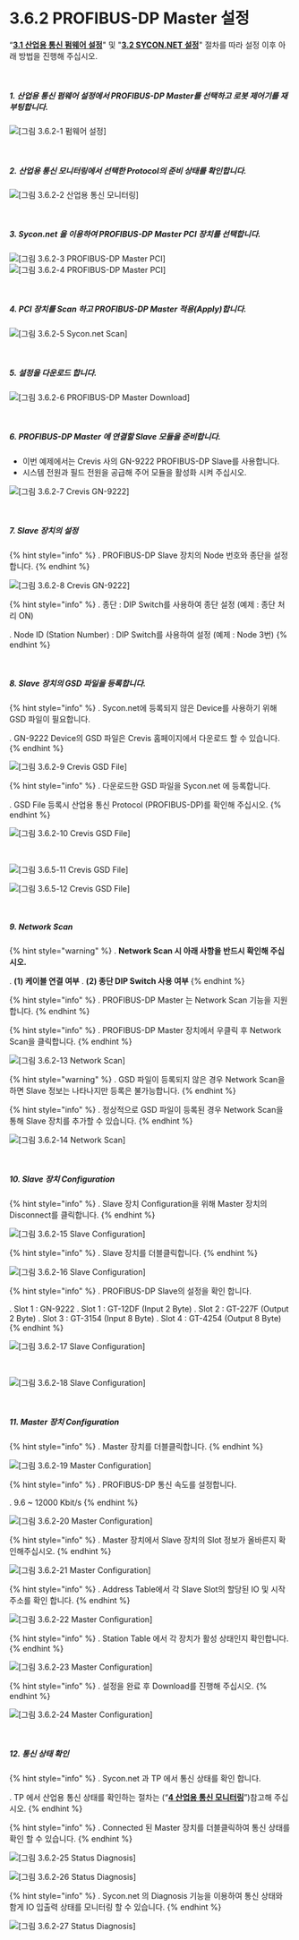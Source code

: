 ﻿# 3.6.2 PROFIBUS-DP Master 설정


“[**3.1 산업용 통신 펌웨어 설정**](../../3-settings-industrial-communication/3-1-Settings-firmware.md)" 및 "[**3.2 SYCON.NET 설정**](../../3-settings-industrial-communication/3-2-Settings-SYCON.md)" 절차를 따라 설정 이후 아래 방법을 진행해 주십시오.


<br>

##### 1. 산업용 통신 펌웨어 설정에서 PROFIBUS-DP Master를 선택하고 로봇 제어기를 재부팅합니다.

![[그림 3.6.2-1 펌웨어 설정]](<../../_assets/3-Settings-Industrial-Communication/3.6-PROFIBUS-DP/2-Master_setting/image_1.png>) 

<br>

##### 2. 산업용 통신 모니터링에서 선택한 Protocol의 준비 상태를 확인합니다.

![[그림 3.6.2-2 산업용 통신 모니터링]](<../../_assets/3-Settings-Industrial-Communication/3.6-PROFIBUS-DP/2-Master_setting/image_2.png>) 

<br>

##### 3. Sycon.net 을 이용하여 PROFIBUS-DP Master PCI 장치를 선택합니다.

![[그림 3.6.2-3 PROFIBUS-DP Master PCI]](<../../_assets/3-Settings-Industrial-Communication/3.6-PROFIBUS-DP/2-Master_setting/image_3.png>)
![[그림 3.6.2-4 PROFIBUS-DP Master PCI]](<../../_assets/3-Settings-Industrial-Communication/3.6-PROFIBUS-DP/2-Master_setting/image_4.png>) 

<br>

##### 4. PCI 장치를 Scan 하고 PROFIBUS-DP Master 적용(Apply)합니다.

![[그림 3.6.2-5 Sycon.net Scan]](<../../_assets/3-Settings-Industrial-Communication/3.6-PROFIBUS-DP/2-Master_setting/image_5.png>) 

<br>


##### 5. 설정을 다운로드 합니다.

![[그림 3.6.2-6 PROFIBUS-DP Master Download]](<../../_assets/3-Settings-Industrial-Communication/3.6-PROFIBUS-DP/2-Master_setting/image_6.png>) 

<br>

##### 6. PROFIBUS-DP Master 에 연결할 Slave 모듈을 준비합니다.
   * 이번 예제에서는 Crevis 사의 GN-9222 PROFIBUS-DP Slave를 사용합니다.
   * 시스템 전원과 필드 전원을 공급해 주어 모듈을 활성화 시켜 주십시오.

![[그림 3.6.2-7 Crevis GN-9222]](<../../_assets/3-Settings-Industrial-Communication/3.6-PROFIBUS-DP/2-Master_setting/image_7.png>) 


<br>

##### 7. Slave 장치의 설정

{% hint style="info" %}
\.      PROFIBUS-DP Slave 장치의 Node 번호와 종단을 설정합니다.
{% endhint %}

![[그림 3.6.2-8 Crevis GN-9222]](<../../_assets/3-Settings-Industrial-Communication/3.6-PROFIBUS-DP/2-Master_setting/image_8.png>) 


{% hint style="info" %}
\.      종단 : DIP Switch를 사용하여 종단 설정 (예제 : 종단 처리 ON)

\.      Node ID (Station Number) : DIP Switch를 사용하여 설정 (예제 : Node 3번)
{% endhint %}

<br>

##### 8. Slave 장치의 GSD 파일을 등록합니다.

{% hint style="info" %}
\.      Sycon.net에 등록되지 않은 Device를 사용하기 위해 GSD 파일이 필요합니다.

\.      GN-9222 Device의 GSD 파일은 Crevis 홈페이지에서 다운로드 할 수 있습니다.
{% endhint %}

![[그림 3.6.2-9 Crevis GSD File]](<../../_assets/3-Settings-Industrial-Communication/3.6-PROFIBUS-DP/2-Master_setting/image_9.png>)

{% hint style="info" %}
\.      다운로드한 GSD 파일을 Sycon.net 에 등록합니다.

\.      GSD File 등록시 산업용 통신 Protocol (PROFIBUS-DP)를 확인해 주십시오.
{% endhint %}

![[그림 3.6.2-10 Crevis GSD File]](<../../_assets/3-Settings-Industrial-Communication/3.6-PROFIBUS-DP/2-Master_setting/image_10.png>)

<br>

![[그림 3.6.5-11 Crevis GSD File]](<../../_assets/3-Settings-Industrial-Communication/3.6-PROFIBUS-DP/2-Master_setting/image_11.png>)

![[그림 3.6.5-12 Crevis GSD File]](<../../_assets/3-Settings-Industrial-Communication/3.6-PROFIBUS-DP/2-Master_setting/image_12.png>)



<br>

##### 9. Network Scan

{% hint style="warning" %}
\.      **Network Scan 시 아래 사항을 반드시 확인해 주십시오.**

\.      **(1) 케이블 연결 여부**
\.      **(2) 종단 DIP Switch 사용 여부**
{% endhint %}

{% hint style="info" %}
\.      PROFIBUS-DP Master 는 Network Scan 기능을 지원합니다.
{% endhint %}

{% hint style="info" %}
\.      PROFIBUS-DP Master 장치에서 우클릭 후 Network Scan을 클릭합니다.
{% endhint %}

![[그림 3.6.2-13 Network Scan]](<../../_assets/3-Settings-Industrial-Communication/3.6-PROFIBUS-DP/2-Master_setting/image_13.png>)

{% hint style="warning" %}
\.      GSD 파일이 등록되지 않은 경우 Network Scan을 하면 Slave 정보는 나타나지만 등록은 불가능합니다.
{% endhint %}

{% hint style="info" %}
\.      정상적으로 GSD 파일이 등록된 경우 Network Scan을 통해 Slave 장치를 추가할 수 있습니다.
{% endhint %}

![[그림 3.6.2-14 Network Scan]](<../../_assets/3-Settings-Industrial-Communication/3.6-PROFIBUS-DP/2-Master_setting/image_14.png>)

<br>

##### 10. Slave 장치 Configuration

{% hint style="info" %}
\.      Slave 장치 Configuration을 위해 Master 장치의 Disconnect를 클릭합니다.
{% endhint %}

![[그림 3.6.2-15 Slave Configuration]](<../../_assets/3-Settings-Industrial-Communication/3.6-PROFIBUS-DP/2-Master_setting/image_15.png>)

{% hint style="info" %}
\.      Slave 장치를 더블클릭합니다.
{% endhint %}

![[그림 3.6.2-16 Slave Configuration]](<../../_assets/3-Settings-Industrial-Communication/3.6-PROFIBUS-DP/2-Master_setting/image_16.png>)

{% hint style="info" %}
\.      PROFIBUS-DP Slave의 설정을 확인 합니다.

\.      Slot 1 : GN-9222
\.      Slot 1 : GT-12DF (Input 2 Byte)
\.      Slot 2 : GT-227F (Output 2 Byte)
\.      Slot 3 : GT-3154 (Input 8 Byte)
\.      Slot 4 : GT-4254 (Output 8 Byte)
{% endhint %}

![[그림 3.6.2-17 Slave Configuration]](<../../_assets/3-Settings-Industrial-Communication/3.6-PROFIBUS-DP/2-Master_setting/image_17.png>)

<br>

![[그림 3.6.2-18 Slave Configuration]](<../../_assets/3-Settings-Industrial-Communication/3.6-PROFIBUS-DP/2-Master_setting/image_18.png>)


<br>

##### 11. Master 장치 Configuration

{% hint style="info" %}
\.      Master 장치를 더블클릭합니다.
{% endhint %}

![[그림 3.6.2-19 Master Configuration]](<../../_assets/3-Settings-Industrial-Communication/3.6-PROFIBUS-DP/2-Master_setting/image_19.png>)


{% hint style="info" %}
\.      PROFIBUS-DP 통신 속도를 설정합니다.

\.      9.6 ~ 12000 Kbit/s 
{% endhint %}

![[그림 3.6.2-20 Master Configuration]](<../../_assets/3-Settings-Industrial-Communication/3.6-PROFIBUS-DP/2-Master_setting/image_20.png>)

{% hint style="info" %}
\.      Master 장치에서 Slave 장치의 Slot 정보가 올바른지 확인해주십시오.
{% endhint %}

![[그림 3.6.2-21 Master Configuration]](<../../_assets/3-Settings-Industrial-Communication/3.6-PROFIBUS-DP/2-Master_setting/image_21.png>)

{% hint style="info" %}
\.      Address Table에서 각 Slave Slot의 할당된 IO 및 시작 주소를 확인 합니다.
{% endhint %}

![[그림 3.6.2-22 Master Configuration]](<../../_assets/3-Settings-Industrial-Communication/3.6-PROFIBUS-DP/2-Master_setting/image_22.png>)

{% hint style="info" %}
\.      Station Table 에서 각 장치가 활성 상태인지 확인합니다.
{% endhint %}

![[그림 3.6.2-23 Master Configuration]](<../../_assets/3-Settings-Industrial-Communication/3.6-PROFIBUS-DP/2-Master_setting/image_23.png>)


{% hint style="info" %}
\.      설정을 완료 후 Download를 진행해 주십시오.
{% endhint %}

![[그림 3.6.2-24 Master Configuration]](<../../_assets/3-Settings-Industrial-Communication/3.6-PROFIBUS-DP/2-Master_setting/image_24.png>)

<br>

##### 12. 통신 상태 확인

{% hint style="info" %}
\.        Sycon.net 과 TP 에서 통신 상태를 확인 합니다.

\.        TP 에서 산업용 통신 상태를 확인하는 절차는 (“[**4 산업용 통신 모니터링**](../../4-monitoring-industrial-communication/README.md)”)참고해 주십시오.
{% endhint %}

{% hint style="info" %}
\.      Connected 된 Master 장치를 더블클릭하여 통신 상태를 확인 할 수 있습니다.
{% endhint %}

![[그림 3.6.2-25 Status Diagnosis]](<../../_assets/3-Settings-Industrial-Communication/3.6-PROFIBUS-DP/2-Master_setting/image_25.png>)

![[그림 3.6.2-26 Status Diagnosis]](<../../_assets/3-Settings-Industrial-Communication/3.6-PROFIBUS-DP/2-Master_setting/image_26.png>)

{% hint style="info" %}
\.        Sycon.net 의 Diagnosis 기능을 이용하여 통신 상태와 함게 IO 입출력 상태를 모니터링 할 수 있습니다.
{% endhint %}

![[그림 3.6.2-27 Status Diagnosis]](<../../_assets/3-Settings-Industrial-Communication/3.6-PROFIBUS-DP/2-Master_setting/image_27.png>)


